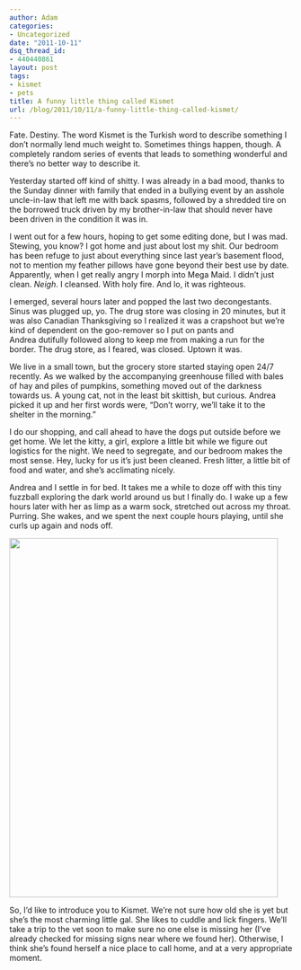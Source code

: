 ```yaml
---
author: Adam
categories:
- Uncategorized
date: "2011-10-11"
dsq_thread_id:
- 440440861
layout: post
tags:
- kismet
- pets
title: A funny little thing called Kismet
url: /blog/2011/10/11/a-funny-little-thing-called-kismet/
---
```

Fate. Destiny. The word Kismet is the Turkish word to describe something I don&#8217;t normally lend much weight to. Sometimes things happen, though. A completely random series of events that leads to something wonderful and there&#8217;s no better way to describe it.

Yesterday started off kind of shitty. I was already in a bad mood, thanks to the Sunday dinner with family that ended in a bullying event by an asshole uncle-in-law that left me with back spasms, followed by a shredded tire on the borrowed truck driven by my brother-in-law that should never have been driven in the condition it was in.

I went out for a few hours, hoping to get some editing done, but I was mad. Stewing, you know? I got home and just about lost my shit. Our bedroom has been refuge to just about everything since last year&#8217;s basement flood, not to mention my feather pillows have gone beyond their best use by date. Apparently, when I get really angry I morph into Mega Maid. I didn&#8217;t just clean. _Neigh_. I cleansed. With holy fire. And lo, it was righteous.

I emerged, several hours later and popped the last two decongestants. Sinus was plugged up, yo. The drug store was closing in 20 minutes, but it was also Canadian Thanksgiving so I realized it was a crapshoot but we&#8217;re kind of dependent on the goo-remover so I put on pants and Andrea dutifully followed along to keep me from making a run for the border. The drug store, as I feared, was closed. Uptown it was.

We live in a small town, but the grocery store started staying open 24/7 recently. As we walked by the accompanying greenhouse filled with bales of hay and piles of pumpkins, something moved out of the darkness towards us. A young cat, not in the least bit skittish, but curious. Andrea picked it up and her first words were, &#8220;Don&#8217;t worry, we&#8217;ll take it to the shelter in the morning.&#8221;

I do our shopping, and call ahead to have the dogs put outside before we get home. We let the kitty, a girl, explore a little bit while we figure out logistics for the night. We need to segregate, and our bedroom makes the most sense. Hey, lucky for us it&#8217;s just been cleaned. Fresh litter, a little bit of food and water, and she&#8217;s acclimating nicely.

Andrea and I settle in for bed. It takes me a while to doze off with this tiny fuzzball exploring the dark world around us but I finally do. I wake up a few hours later with her as limp as a warm sock, stretched out across my throat. Purring. She wakes, and we spent the next couple hours playing, until she curls up again and nods off.

[<img class="aligncenter size-full wp-image-606" title="Kismet" src="http://www.adamisrael.com/wp-content/uploads/2011/10/421289530.jpg" alt="" width="478" height="640" srcset="//www.adamisrael.com/wp-content/uploads/2011/10/421289530-224x300.jpg 224w, //www.adamisrael.com/wp-content/uploads/2011/10/421289530.jpg 478w" sizes="(max-width: 478px) 100vw, 478px" />](1)

So, I&#8217;d like to introduce you to Kismet. We&#8217;re not sure how old she is yet but she&#8217;s the most charming little gal. She likes to cuddle and lick fingers. We&#8217;ll take a trip to the vet soon to make sure no one else is missing her (I&#8217;ve already checked for missing signs near where we found her). Otherwise, I think she&#8217;s found herself a nice place to call home, and at a very appropriate moment.

 [1]: http://www.adamisrael.com/wp-content/uploads/2011/10/421289530.jpg
